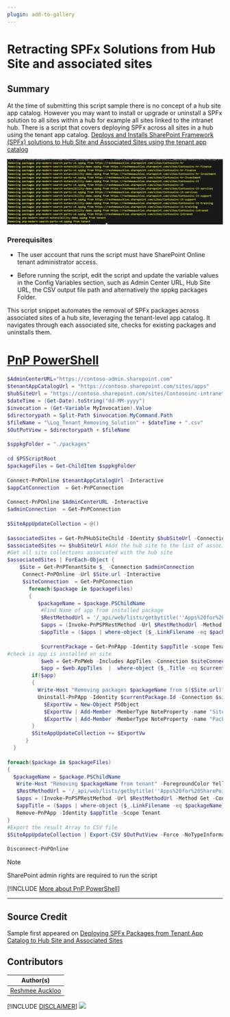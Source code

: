 ```yaml
---
plugin: add-to-gallery
---
```


# Retracting SPFx Solutions from Hub Site and associated sites

## Summary

At the time of submitting this script sample there is no concept of a hub site app catalog. However you may want to install or upgrade or uninstall a SPFx solution to all sites within a hub for example all sites linked to the intranet hub.  There is a script that covers deploying SPFx across all sites in a hub using the tenant app catalog. [Deploys and Installs SharePoint Framework (SPFx) solutions to Hub Site and Associated Sites using the tenant app catalog](../spo-deploy-install-update-spfx-hubsiteassociatedsites-tenantappcatalog/README.md)

![Example Screenshot](assets/example.png)

### Prerequisites

- The user account that runs the script must have SharePoint Online tenant administrator access.

- Before running the script, edit the script and update the variable values in the Config Variables section, such as Admin Center URL, Hub Site URL, the CSV output file path and alternatively the sppkg packages Folder. 

This script snippet automates the removal of SPFx packages across associated sites of a hub site, leveraging the tenant-level app catalog. It navigates through each associated site, checks for existing packages and uninstalls them. 

# [PnP PowerShell](#tab/pnpps)

```powershell
$AdminCenterURL="https://contoso-admin.sharepoint.com"
$tenantAppCatalogUrl = "https://contoso.sharepoint.com/sites/apps"
$hubSiteUrl = "https://contoso.sharepoint.com/sites/Contosoinc-intranet"
$dateTime = (Get-Date).toString("dd-MM-yyyy")
$invocation = (Get-Variable MyInvocation).Value
$directorypath = Split-Path $invocation.MyCommand.Path
$fileName = "\Log_Tenant_Removing_Solution" + $dateTime + ".csv"
$OutPutView = $directorypath + $fileName
 
$sppkgFolder = "./packages"
 
cd $PSScriptRoot
$packageFiles = Get-ChildItem $sppkgFolder
 
Connect-PnPOnline $tenantAppCatalogUrl -Interactive
$appCatConnection  = Get-PnPConnection
 
Connect-PnPOnline $AdminCenterURL -Interactive
$adminConnection  = Get-PnPConnection
 
$SiteAppUpdateCollection = @()

$associatedSites = Get-PnPHubSiteChild -Identity $hubSiteUrl -Connection $adminConnection
$associatedSites += $hubSiteUrl #Add the hub site to the list of associated sites
#Get all site collections associated with the hub site
$associatedSites | ForEach-Object {
    $Site = Get-PnPTenantSite $_ -Connection $adminConnection
     Connect-PnPOnline -Url $Site.url -Interactive
     $siteConnection  = Get-PnPConnection
       foreach($package in $packageFiles)
       {
          $packageName = $package.PSChildName    
           #Find Name of app from installed package
           $RestMethodUrl = '/_api/web/lists/getbytitle(''Apps%20for%20SharePoint'')/items?$select=Title,LinkFilename'
           $apps = (Invoke-PnPSPRestMethod -Url $RestMethodUrl -Method Get -Connection $appCatConnection).Value
           $appTitle = ($apps | where-object {$_.LinkFilename -eq $packageName} | Select-Object Title).Title
        
           $currentPackage = Get-PnPApp -Identity $appTitle -scope Tenant
#check is app is installed on site
           $web = Get-PnPWeb -Includes AppTiles -Connection $siteConnection
           $app = $web.AppTiles  |  where-object {$_.Title -eq $currentPackage.Title }
        if($app)
        {
          Write-Host "Removing packages $packageName from $($Site.url)" -ForegroundColor Yellow     
          Uninstall-PnPApp -Identity $currentPackage.Id -Connection $siteConnection
            $ExportVw = New-Object PSObject
            $ExportVw | Add-Member -MemberType NoteProperty -name "Site URL" -value $Site.url  
            $ExportVw | Add-Member -MemberType NoteProperty -name "Package Name" -value $packageName
        }
        $SiteAppUpdateCollection += $ExportVw     
      }     
  }

foreach($package in $packageFiles)
{
  $packageName = $package.PSChildName
   Write-Host "Removing $packageName from tenant" -ForegroundColor Yellow
   $RestMethodUrl = '/_api/web/lists/getbytitle(''Apps%20for%20SharePoint'')/items?$select=Title,LinkFilename'
   $apps = (Invoke-PnPSPRestMethod -Url $RestMethodUrl -Method Get -Connection $appCatConnection).Value
   $appTitle = ($apps | where-object {$_.LinkFilename -eq $packageName} | select Title).Title
   Remove-PnPApp -Identity $appTitle -Scope Tenant
}
#Export the result Array to CSV file
$SiteAppUpdateCollection | Export-CSV $OutPutView -Force -NoTypeInformation
 
Disconnect-PnPOnline
```

> [!Note]
> SharePoint admin rights are required to run the script

[!INCLUDE [More about PnP PowerShell](../../docfx/includes/MORE-PNPPS.md)]

***

## Source Credit

Sample first appeared on [Deploying SPFx Packages from Tenant App Catalog to Hub Site and Associated Sites](https://contoso.com/posts/powershell-retract-spfx-from-sites-tenant/)

## Contributors

| Author(s) |
|-----------|
| [Reshmee Auckloo](https://github.com/reshmee011) |


[!INCLUDE [DISCLAIMER](../../docfx/includes/DISCLAIMER.md)]
<img src="https://m365-visitor-stats.azurewebsites.net/script-samples/scripts/spo-uninstall-spfx-hubsiteassociatedsites-tenantappcatalog" aria-hidden="true" />